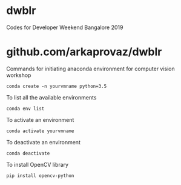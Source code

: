 # dwblr
Codes for Developer Weekend Bangalore 2019

# github.com/arkaprovaz/dwblr


Commands for initiating anaconda environment for computer vision workshop

```conda create -n yourvmname python=3.5```

To list all the available environments

```conda env list```

To activate an environment

```conda activate yourvmname```

To deactivate an environment

```conda deactivate```

To install OpenCV library

```pip install opencv-python```

